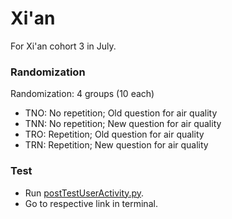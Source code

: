 # Xi'an
For Xi'an cohort 3 in July.  

### Randomization
Randomization: 4 groups (10 each)
- TNO: No repetition; Old question for air quality
- TNN: No repetition; New question for air quality
- TRO: Repetition; Old question for air quality
- TRN: Repetition; New question for air quality

### Test
- Run [postTestUserActivity.py](https://github.com/lizzij/PowerOfRepetition/blob/master/distribution/chatbot/xian/postTestUserActivity.py).
- Go to respective link in terminal.
